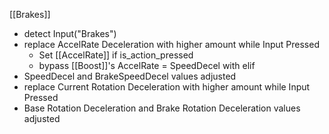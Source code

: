 
[[Brakes]]

- detect Input("Brakes")
- replace AccelRate Deceleration with higher amount while Input Pressed
	- Set [[AccelRate]] if is_action_pressed
	- bypass [[Boost]]'s AccelRate = SpeedDecel with elif
- SpeedDecel and BrakeSpeedDecel values adjusted 
- replace Current Rotation Deceleration with higher amount while Input Pressed
- Base Rotation Deceleration and Brake Rotation Deceleration values adjusted